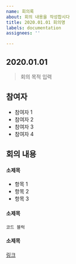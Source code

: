 ```yaml
---
name: 회의록
about: 회의 내용을 작성합시다
title: 2020.01.01 회의명
labels: documentation
assignees: ''

---
```


## 2020.01.01
> 회의 목적 입력

## 참여자
- 참여자 1
- 참여자 2
- 참여자 3
- 참여자 4

## 회의 내용
#### 소제목
- 항목 1
- 항목 2
- 항목 3

#### 소제목
````
코드 블럭
````

#### 소제목
[링크](http://www.naver.com)
